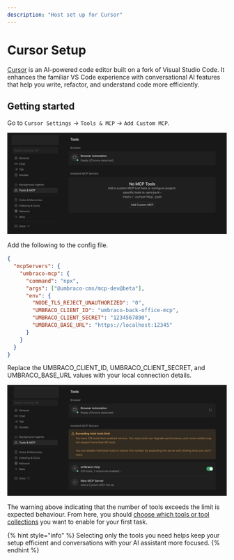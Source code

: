 ```yaml
---
description: "Host set up for Cursor"
---
```


# Cursor Setup

[Cursor](https://cursor.com/) is an AI-powered code editor built on a fork of Visual Studio Code. It enhances the familiar VS Code experience with conversational AI features that help you write, refactor, and understand code more efficiently.

## Getting started 

Go to `Cursor Settings` -> `Tools & MCP` -> `Add Custom MCP`. 

![MCP Panel](../images/Cursor-MCP.png)

Add the following to the config file.

```json
{
  "mcpServers": {
    "umbraco-mcp": {
      "command": "npx", 
      "args": ["@umbraco-cms/mcp-dev@beta"],
      "env": {
        "NODE_TLS_REJECT_UNAUTHORIZED": "0",
        "UMBRACO_CLIENT_ID": "umbraco-back-office-mcp",
        "UMBRACO_CLIENT_SECRET": "1234567890",
        "UMBRACO_BASE_URL": "https://localhost:12345"
      }
    }
  }
}
```

Replace the UMBRACO_CLIENT_ID, UMBRACO_CLIENT_SECRET, and UMBRACO_BASE_URL values with your local connection details.

![MCP Panel Added](../images/Cursor-MCP-Added.png)

The warning above indicating that the number of tools exceeds the limit is expected behaviour. 
From here, you should [choose which tools or tool collections](../mcp-toolkit.md) you want to enable for your first task.

{% hint style="info" %}
Selecting only the tools you need helps keep your setup efficient and conversations with your AI assistant more focused.
{% endhint %}